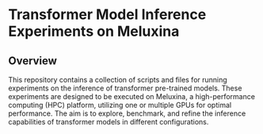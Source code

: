 # Transformer Model Inference Experiments on Meluxina
## Overview

This repository contains a collection of scripts and files for running experiments on the inference of transformer pre-trained models. These experiments are designed to be executed on Meluxina, a high-performance computing (HPC) platform, utilizing one or multiple GPUs for optimal performance. The aim is to explore, benchmark, and refine the inference capabilities of transformer models in different configurations.
